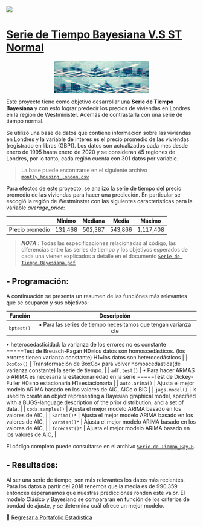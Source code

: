  <a href="https://www.linkedin.com/in/melissamirandap/">
 <img src="https://img.shields.io/badge/Linked-in-blue">

# [Serie de Tiempo Bayesiana   **V.S**   ST Normal](https://github.com/MMiranda777/Estadistica/tree/main/Bayesiana)
<img src="Media/bay1.png" width="50%" style="display: block; margin: auto;" /><img src="Media/bay2.png" width="50%" style="display: block; margin: auto;" />

Este proyecto tiene como objetivo desarrollar una **Serie de Tiempo Bayesiana** y con esto lograr predecir los precios de viviendas en Londres en la región de Westminister. Además de contrastarla con una serie de tiempo normal.

Se utilizó una base de datos que contiene información sobre las viviendas en Londres y la variable de interés es el precio promedio de las viviendas (registrado en libras (GBP)). Los datos son actualizados cada mes desde enero de 1995 hasta enero de 2020 y se consideran 45 regiones de Londres, por lo tanto, cada región cuenta con 301 datos por variable.

> La base puede encontrarse en el siguiente archivo [`montly_housing_london.csv`](https://github.com/MMiranda777/Estadistica/blob/main/Bayesiana/housing_in_london_monthly_variables.csv)

Para efectos de este proyecto, se analizó la serie de tiempo del precio promedio de las viviendas para hacer una predicción. En particular se escogió la región de Westminster con las siguientes características para la variable _average_price_:

|                 |  Mínimo | Mediana |  Media  |   Máximo  |
|:---------------:|:-------:|:-------:|:-------:|:---------:|
| Precio promedio | 131,468 | 502,387 | 543,866 | 1,117,408 |

> _**NOTA**_ : Todas las especificaciones relacionadas al código, las diferencias entre las series de tiempo y los objetivos esperados de cada una vienen explicados a detalle en el documento [`Serie de Tiempo Bayesiana.pdf`](https://github.com/MMiranda777/Estadistica/blob/main/Bayesiana/Serie%20de%20Tiempo%20Bayesiana.pdf)

## - Programación:
A continuación se presenta un resumen de las funciónes más relevantes que se ocuparon y sus objetivos:

|      Función     |                                                                                                                                 Descripción                                                                                                                                 |
|:----------------:|:---------------------------------------------------------------------------------------------------------------------------------------------------------------------------------------------------------------------------------------------------------------------------:|
|    `bptest()`    | • Para las series de tiempo necesitamos que tengan varianza cte  
• heterocedasticidad: la varianza de los errores no es constante  
=====Test de Breusch-Pagan  H0=los datos son homoscedásticos. (los errores tienen varianza constante)  H1=los datos son heterocedásticos |
|    `BoxCox()`    | Transformación de BoxCox para volver homoscedástica(de varianza constante) la serie de tiempo.                                                                                                                                                                              |
|   `adf.test()`   | • Para hacer ARMAS o ARIMA es necesaria la estacionariedad en la serie =====Test de Dickey-Fuller H0=no estacionaria H1=estacionaria                                                                                                                                        |
|  `auto.arima()`  | Ajusta el mejor modelo ARIMA basado en los valores de AIC,  AICc o BIC                                                                                                                                                                                                      |
|  `jags.model()`  | is used to create an object representing a Bayesian graphical model, specified with a BUGS-language description of the prior distribution, and a set of data.                                                                                                               |
| `coda.samples()` | Ajusta el mejor modelo ARIMA basado en los valores de AIC,                                                                                                                                                                                                                  |
|    `Sarima()*`   | Ajusta el mejor modelo ARIMA basado en los valores de AIC,                                                                                                                                                                                                                  |
|   `varstan()*`   | Ajusta el mejor modelo ARIMA basado en los valores de AIC,                                                                                                                                                                                                                  |
|   `forecast()*`  | Ajusta el mejor modelo ARIMA basado en los valores de AIC,                                                                                                                                                                                                                  |


El código completo puede consultarse en el archivo [`Serie de Tiempo_Bay.R`](https://github.com/MMiranda777/Estadistica/blob/main/Bayesiana/Serie%20de%20Tiempo_Bay.r).

## - Resultados:
Al ser una serie de tiempo, son más relevantes los datos más recientes. Para los datos a partir del 2018 tenemos que la media es de 990,359 entonces esperaríamos que nuestras predicciones ronden este valor. El modelo Clásico y Bayesiano se compararán en función de los criterios de bondad de ajuste, y se determina cuál ofrece un mejor modelo.






:blue_book: [Regresar a Portafolio Estadística](https://github.com/MMiranda777/Estadistica)
